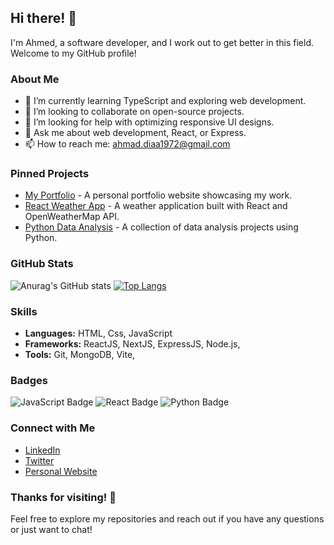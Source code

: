 ## Hi there! 👋

I'm Ahmed, a software developer, and I work out to get better in this field. Welcome to my GitHub profile!


### About Me

- 🌱 I’m currently learning TypeScript and exploring web development.
- 👯 I’m looking to collaborate on open-source projects.
- 🤔 I’m looking for help with optimizing responsive UI designs.
- 💬 Ask me about web development, React, or Express.
- 📫 How to reach me: [ahmad.diaa1972@gmail.com](mailto:ahmad.diaa1972@gmail.com)

### Pinned Projects

- [My Portfolio](https://github.com/janedoe/portfolio) - A personal portfolio website showcasing my work.
- [React Weather App](https://github.com/janedoe/weather-app) - A weather application built with React and OpenWeatherMap API.
- [Python Data Analysis](https://github.com/janedoe/data-analysis) - A collection of data analysis projects using Python.

### GitHub Stats

![Anurag's GitHub stats](https://github-readme-stats.vercel.app/api?username=anuraghazra&theme=dark&show_icons=true)
[![Top Langs](https://github-readme-stats.vercel.app/api/top-langs/?username=anuraghazra&theme=dark&show&layout=donut)](https://github.com/anuraghazra/github-readme-stats)
### Skills

- **Languages:** HTML, Css, JavaScript
- **Frameworks:** ReactJS, NextJS, ExpressJS, Node.js, 
- **Tools:** Git, MongoDB, Vite,

### Badges

![JavaScript Badge](https://img.shields.io/badge/JavaScript-Intermediate-yellow)
![React Badge](https://img.shields.io/badge/React-Intermediate-blue)
![Python Badge](https://img.shields.io/badge/React-Expert-blue)

### Connect with Me

- [LinkedIn](https://www.linkedin.com/in/ahmad-diaa-54b406309)
- [Twitter](https://twitter.com/janedoe)
- [Personal Website](https://janedoe.dev)

### Thanks for visiting! 🙌

Feel free to explore my repositories and reach out if you have any questions or just want to chat!

<!---
Muhammed-Diaa/Muhammed-Diaa is a ✨ special ✨ repository because its `README.md` (this file) appears on your GitHub profile.
You can click the Preview link to take a look at your changes.
--->
